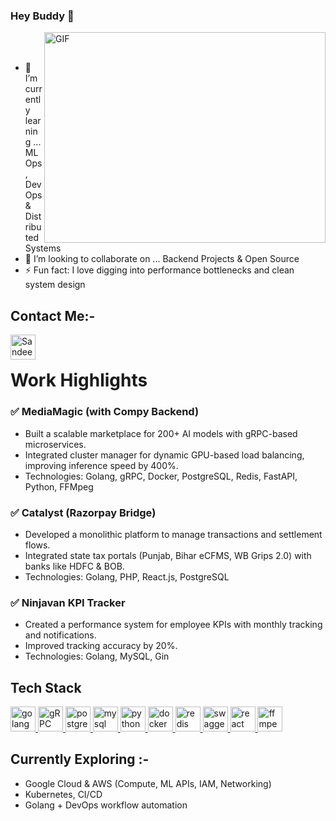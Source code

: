 ### Hey Buddy 👋

<img align="right" alt="GIF" src="https://github.com/sandeeprajli/sandeeprajli/dev.gif" width="450" height="337" />

<br><br>

- 🌱 I’m currently learning ... MLOps, DevOps & Distributed Systems  
- 👯 I’m looking to collaborate on ... Backend Projects & Open Source  
- ⚡ Fun fact: I love digging into performance bottlenecks and clean system design

## Contact Me:-
[<img align="left" alt="Sandeep Kumar | LinkedIn" width="40" src="https://cdn.jsdelivr.net/npm/simple-icons@v3/icons/linkedin.svg" />](https://www.linkedin.com/in/sandeep-kumar-7a7873224/)
<br>

# Work Highlights

### ✅ MediaMagic (with Compy Backend)
- Built a scalable marketplace for 200+ AI models with gRPC-based microservices.
- Integrated cluster manager for dynamic GPU-based load balancing, improving inference speed by 400%.
- Technologies: Golang, gRPC, Docker, PostgreSQL, Redis, FastAPI, Python, FFMpeg

### ✅ Catalyst (Razorpay Bridge)
- Developed a monolithic platform to manage transactions and settlement flows.
- Integrated state tax portals (Punjab, Bihar eCFMS, WB Grips 2.0) with banks like HDFC & BOB.
- Technologies: Golang, PHP, React.js, PostgreSQL

### ✅ Ninjavan KPI Tracker
- Created a performance system for employee KPIs with monthly tracking and notifications.
- Improved tracking accuracy by 20%.
- Technologies: Golang, MySQL, Gin

## Tech Stack

<p align="left">
<a href="https://golang.org/" target="_blank">
<img src="https://cdn.jsdelivr.net/gh/devicons/devicon/icons/go/go-original.svg" alt="golang" width="40" height="40"/>
</a>
<a href="https://grpc.io/" target="_blank">
<img src="https://cdn.jsdelivr.net/gh/devicons/devicon/icons/googlecloud/googlecloud-original.svg" alt="gRPC" width="40" height="40"/>
</a>
<a href="https://www.postgresql.org/" target="_blank">
<img src="https://cdn.jsdelivr.net/gh/devicons/devicon/icons/postgresql/postgresql-original.svg" alt="postgresql" width="40" height="40"/>
</a>
<a href="https://www.mysql.com/" target="_blank">
<img src="https://cdn.jsdelivr.net/gh/devicons/devicon/icons/mysql/mysql-original-wordmark.svg" alt="mysql" width="40" height="40"/>
</a>
<a href="https://www.python.org/" target="_blank">
<img src="https://cdn.jsdelivr.net/gh/devicons/devicon/icons/python/python-original.svg" alt="python" width="40" height="40"/>
</a>
<a href="https://www.docker.com/" target="_blank">
<img src="https://cdn.jsdelivr.net/gh/devicons/devicon/icons/docker/docker-original.svg" alt="docker" width="40" height="40"/>
</a>
<a href="https://redis.io/" target="_blank">
<img src="https://cdn.jsdelivr.net/gh/devicons/devicon/icons/redis/redis-original.svg" alt="redis" width="40" height="40"/>
</a>
<a href="https://swagger.io/" target="_blank">
<img src="https://cdn.jsdelivr.net/gh/devicons/devicon/icons/swagger/swagger-original.svg" alt="swagger" width="40" height="40"/>
</a>
<a href="https://reactjs.org/" target="_blank">
<img src="https://cdn.jsdelivr.net/gh/devicons/devicon/icons/react/react-original.svg" alt="react" width="40" height="40"/>
</a>
<a href="https://ffmpeg.org/" target="_blank">
<img src="https://www.logo.wine/a/logo/FFmpeg/FFmpeg-Logo.wine.svg" alt="ffmpeg" width="40" height="40"/>
</a>
</p>

## Currently Exploring :-
- Google Cloud & AWS (Compute, ML APIs, IAM, Networking)
- Kubernetes, CI/CD
- Golang + DevOps workflow automation
